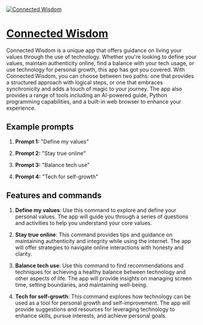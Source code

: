 [![Connected Wisdom](https://files.oaiusercontent.com/file-yJj1boFohyJE7mptXZMGYR2S?se=2123-10-16T22%3A14%3A16Z&sp=r&sv=2021-08-06&sr=b&rscc=max-age%3D31536000%2C%20immutable&rscd=attachment%3B%20filename%3Daadc3f40-50fe-4354-9d44-b5c5b0b8fc38.png&sig=cYuy39p7hDMMJpbUJVzxIfhWocIdg1%2BLvohJrQNuhRA%3D)](https://chat.openai.com/g/g-TBdV7iOA8-connected-wisdom)

# [Connected Wisdom](https://chat.openai.com/g/g-TBdV7iOA8-connected-wisdom)

Connected Wisdom is a unique app that offers guidance on living your values through the use of technology. Whether you're looking to define your values, maintain authenticity online, find a balance with your tech usage, or use technology for personal growth, this app has got you covered. With Connected Wisdom, you can choose between two paths: one that provides a structured approach with logical steps, or one that embraces synchronicity and adds a touch of magic to your journey. The app also provides a range of tools including an AI-powered guide, Python programming capabilities, and a built-in web browser to enhance your experience.

## Example prompts

1. **Prompt 1:** "Define my values"

2. **Prompt 2:** "Stay true online"

3. **Prompt 3:** "Balance tech use"

4. **Prompt 4:** "Tech for self-growth"


## Features and commands

1. **Define my values**: Use this command to explore and define your personal values. The app will guide you through a series of questions and activities to help you understand your core values.

2. **Stay true online**: This command provides tips and guidance on maintaining authenticity and integrity while using the internet. The app will offer strategies to navigate online interactions with honesty and clarity.

3. **Balance tech use**: Use this command to find recommendations and techniques for achieving a healthy balance between technology and other aspects of life. The app will provide insights on managing screen time, setting boundaries, and maintaining well-being.

4. **Tech for self-growth**: This command explores how technology can be used as a tool for personal growth and self-improvement. The app will provide suggestions and resources for leveraging technology to enhance skills, pursue interests, and achieve personal goals.
